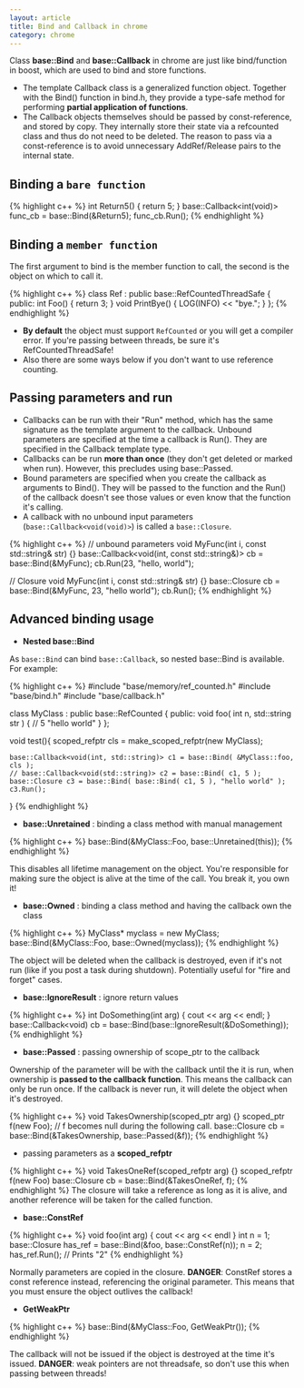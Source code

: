 ```yaml
---
layout: article
title: Bind and Callback in chrome
category: chrome
---
```

Class **base::Bind** and **base::Callback** in chrome are just like bind/function in boost, which are used to bind and store functions.

- The template Callback class is a generalized function object. Together with the Bind() function in bind.h, they provide a type-safe method for performing **partial application of functions**.
- The Callback objects themselves should be passed by const-reference, and stored by copy. They internally store their state via a refcounted class and thus do not need to be deleted. The reason to pass via a const-reference is to avoid unnecessary AddRef/Release pairs to the internal state.


## Binding a `bare function`

{% highlight c++ %}
int Return5() { return 5; }
base::Callback<int(void)> func_cb = base::Bind(&Return5);
func_cb.Run();
{% endhighlight %}


## Binding a `member function`

The first argument to bind is the member function to call, the second is the object on which to call it.

{% highlight c++ %}
class Ref : public base::RefCountedThreadSafe<Ref> {
public:
    int Foo() { return 3; }
    void PrintBye() { LOG(INFO) << "bye."; }
};
{% endhighlight %}

- **By default** the object must support `RefCounted` or you will get a compiler error. If you're passing between threads, be sure it's RefCountedThreadSafe!
- Also there are some ways below if you don't want to use reference counting.


## Passing parameters and run

- Callbacks can be run with their "Run" method, which has the same signature as the template argument to the callback. Unbound parameters are specified at the time a callback is Run(). They are specified in the Callback template type.
- Callbacks can be run **more than once** (they don't get deleted or marked when run). However, this precludes using base::Passed.
- Bound parameters are specified when you create the callback as arguments to Bind(). They will be passed to the function and the Run() of the callback doesn't see those values or even know that the function it's calling.
- A callback with no unbound input parameters (`base::Callback<void(void)>`) is called a `base::Closure`.

{% highlight c++ %}
// unbound parameters
void MyFunc(int i, const std::string& str) {}
base::Callback<void(int, const std::string&)> cb = base::Bind(&MyFunc);
cb.Run(23, "hello, world");

// Closure
void MyFunc(int i, const std::string& str) {}
base::Closure cb = base::Bind(&MyFunc, 23, "hello world");
cb.Run();
{% endhighlight %}


## Advanced binding usage


- **Nested base::Bind**

As `base::Bind` can bind `base::Callback`, so nested base::Bind is available. For example: 

{% highlight c++ %}
#include "base/memory/ref_counted.h"
#include "base/bind.h"
#include "base/callback.h"

class MyClass : public base::RefCounted<MyClass>
{
public:
    void foo( int n, std::string str ) {
        // 5 "hello world"
    }
};

void test(){
    scoped_refptr<MyClass> cls = make_scoped_refptr(new MyClass);
    
    base::Callback<void(int, std::string)> c1 = base::Bind( &MyClass::foo, cls );
    // base::Callback<void(std::string)> c2 = base::Bind( c1, 5 );
    base::Closure c3 = base::Bind( base::Bind( c1, 5 ), "hello world" );
    c3.Run();
}
{% endhighlight %}

- **base::Unretained** : binding a class method with manual management

{% highlight c++ %}
base::Bind(&MyClass::Foo, base::Unretained(this));
{% endhighlight %}

This disables all lifetime management on the object. You're responsible for making sure the object is alive at the time of the call. You break it, you own it!

- **base::Owned** :  binding a class method and having the callback own the class

{% highlight c++ %}
MyClass* myclass = new MyClass;
base::Bind(&MyClass::Foo, base::Owned(myclass));
{% endhighlight %}

The object will be deleted when the callback is destroyed, even if it's not run (like if you post a task during shutdown). Potentially useful for "fire and forget" cases.

- **base::IgnoreResult** : ignore return values

{% highlight c++ %}
int DoSomething(int arg) { cout << arg << endl; }
base::Callback<void<int>) cb =
   base::Bind(base::IgnoreResult(&DoSomething));
{% endhighlight %}

- **base::Passed** : passing ownership of scope_ptr to the callback

Ownership of the parameter will be with the callback until the it is run, when ownership is **passed to the callback function**. This means the callback can only be run once. If the callback is never run, it will delete the object when it's destroyed.

{% highlight c++ %}
void TakesOwnership(scoped_ptr<Foo> arg) {}
scoped_ptr<Foo> f(new Foo);
// f becomes null during the following call.
base::Closure cb = base::Bind(&TakesOwnership, base::Passed(&f));
{% endhighlight %}

- passing parameters as a **scoped_refptr**

{% highlight c++ %}
void TakesOneRef(scoped_refptr<Foo> arg) {}
scoped_refptr<Foo> f(new Foo)
base::Closure cb = base::Bind(&TakesOneRef, f);
{% endhighlight %}
The closure will take a reference as long as it is alive, and another reference will be taken for the called function.

- **base::ConstRef**

{% highlight c++ %}
void foo(int arg) { cout << arg << endl }
int n = 1;
base::Closure has_ref = base::Bind(&foo, base::ConstRef(n));
n = 2;
has_ref.Run();  // Prints "2"
{% endhighlight %}

Normally parameters are copied in the closure. **DANGER**: ConstRef stores a const reference instead, referencing the original parameter. This means that you must ensure the object outlives the callback!

- **GetWeakPtr**

{% highlight c++ %}
base::Bind(&MyClass::Foo, GetWeakPtr());
{% endhighlight %}

The callback will not be issued if the object is destroyed at the time it's issued. **DANGER**: weak pointers are not threadsafe, so don't use this when passing between threads!